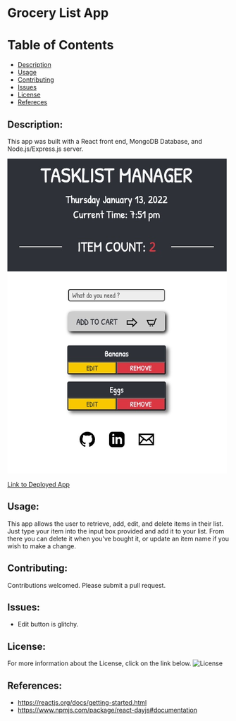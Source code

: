 # Grocery List App 

# Table of Contents

- [Description](#description)
- [Usage](#usage)
- [Contributing](#contributing)
- [Issues](#issues)
- [License](#license)
- [Refereces](#references)

## Description:
This app was built with a React front end, MongoDB Database, and Node.js/Express.js server. 

![Grocery-List-App](grocery.jpg)

[Link to Deployed App](https://www.family-grocery-app.herokuapp.com/)

## Usage:
This app allows the user to retrieve, add, edit, and delete items in their list.  Just type your item into the input box provided and add it to your list.  From there you can delete it when you've bought it, or update an item name if you wish to make a change.

## Contributing:
Contributions welcomed. Please submit a pull request.

## Issues:
-  Edit button is glitchy. 

## License:
For more information about the License, click on the link below.
![License](https://img.shields.io/badge/License-ISC-blue.svg "License Badge")

## References:
-  https://reactjs.org/docs/getting-started.html
-  https://www.npmjs.com/package/react-dayjs#documentation

